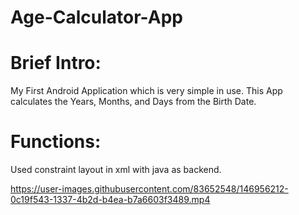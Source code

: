 # Age-Calculator-App

# Brief Intro:

My First Android Application which is very simple in use. 
This App calculates the Years, Months, and Days from the Birth Date.

# Functions:

Used constraint layout in xml with java as backend.






https://user-images.githubusercontent.com/83652548/146956212-0c19f543-1337-4b2d-b4ea-b7a6603f3489.mp4

